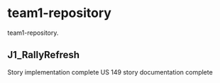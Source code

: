 # team1-repository

team1-repository. 

## J1_RallyRefresh 

Story implementation complete
US 149 story documentation complete
